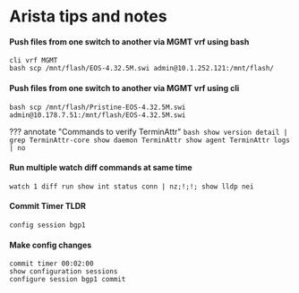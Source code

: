 
# **Arista tips and notes**

#### Push files from one switch to another via MGMT vrf using bash

```text
cli vrf MGMT
bash scp /mnt/flash/EOS-4.32.5M.swi admin@10.1.252.121:/mnt/flash/
```

#### Push files from one switch to another via MGMT vrf using cli

```text
bash scp /mnt/flash/Pristine-EOS-4.32.5M.swi admin@10.178.7.51:/mnt/flash/EOS-4.32.5M.swi
```

??? annotate "Commands to verify TerminAttr"
    ```bash
    show version detail | grep TerminAttr-core
    show daemon TerminAttr
    show agent TerminAttr logs | no
    ```

#### Run multiple watch diff commands at same time

```text
watch 1 diff run show int status conn | nz;!;!; show lldp nei
```

#### Commit Timer TLDR

```text
config session bgp1
```

#### Make config changes

```text
commit timer 00:02:00
show configuration sessions
configure session bgp1 commit
```
